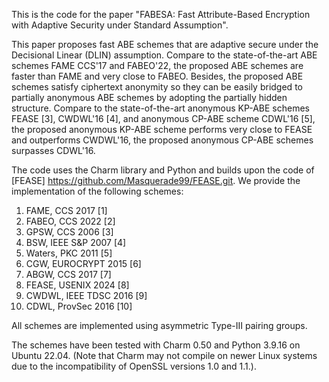 This is the code for the paper "FABESA: Fast Attribute-Based Encryption with Adaptive Security under Standard Assumption".

This paper proposes fast ABE schemes that are adaptive secure under the Decisional Linear (DLIN) assumption. Compare to the state-of-the-art ABE schemes FAME CCS'17 and FABEO'22, the proposed ABE schemes are faster than FAME and very close to FABEO. Besides, the proposed ABE schemes satisfy ciphertext anonymity so they can be easily bridged to partially anonymous ABE schemes by adopting the partially hidden structure. Compare to the state-of-the-art anonymous KP-ABE schemes FEASE [3], CWDWL'16 [4], and anonymous CP-ABE scheme CDWL'16 [5], the proposed anonymous KP-ABE scheme performs very close to FEASE and outperforms CWDWL'16, the proposed anonymous CP-ABE schemes surpasses CDWL'16. 

The code uses the Charm library and Python and builds upon the code of [FEASE] https://github.com/Masquerade99/FEASE.git. We provide the implementation of the following schemes:

1. FAME, CCS 2017 [1]
2. FABEO, CCS 2022 [2]
3. GPSW, CCS 2006 [3]
4. BSW, IEEE S&P 2007 [4]
5. Waters, PKC 2011 [5]
6. CGW, EUROCRYPT 2015 [6]
7. ABGW, CCS 2017 [7]
8. FEASE, USENIX 2024 [8]
9. CWDWL, IEEE TDSC 2016 [9]
10. CDWL, ProvSec 2016 [10]

All schemes are implemented using asymmetric Type-III pairing groups.

The schemes have been tested with Charm 0.50 and Python 3.9.16 on Ubuntu 22.04. (Note that Charm may not compile on newer Linux systems due to the incompatibility of OpenSSL versions 1.0 and 1.1.).
